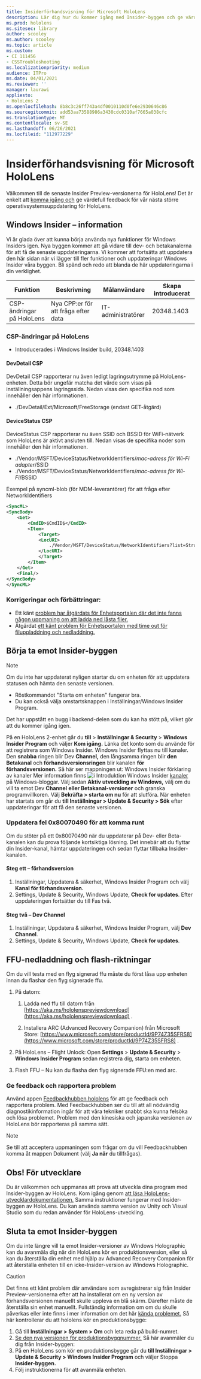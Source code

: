 ```yaml
---
title: Insiderförhandsvisning för Microsoft HoloLens
description: Lär dig hur du kommer igång med Insider-byggen och ge värdefull feedback för vår nästa större uppdatering av operativsystemet för HoloLens.
ms.prod: hololens
ms.sitesec: library
author: scooley
ms.author: scooley
ms.topic: article
ms.custom:
- CI 111456
- CSSTroubleshooting
ms.localizationpriority: medium
audience: ITPro
ms.date: 04/01/2021
ms.reviewer: ''
manager: laurawi
appliesto:
- HoloLens 2
ms.openlocfilehash: 8b8c3c26ff743a4df0010110d0fe6e2930646c86
ms.sourcegitcommit: add53aa73588986a3430cdc0310af7665a038cfc
ms.translationtype: MT
ms.contentlocale: sv-SE
ms.lasthandoff: 06/26/2021
ms.locfileid: "112977229"
---
```

# <a name="insider-preview-for-microsoft-hololens"></a>Insiderförhandsvisning för Microsoft HoloLens

Välkommen till de senaste Insider Preview-versionerna för HoloLens! Det är enkelt att [komma igång och](hololens-insider.md#start-receiving-insider-builds) ge värdefull feedback för vår nästa större operativsystemsuppdatering för HoloLens.

## <a name="windows-insider-release-notes"></a>Windows Insider – information

Vi är glada över att kunna börja använda nya funktioner för Windows Insiders igen. Nya byggen kommer att gå vidare till dev- och betakanalerna för att få de senaste uppdateringarna. Vi kommer att fortsätta att uppdatera den här sidan när vi lägger till fler funktioner och uppdateringar Windows Insider våra byggen. Bli spänd och redo att blanda de här uppdateringarna i din verklighet.

| Funktion                 | Beskrivning                | Målanvändare | Skapa introducerat |
|-------------------------|----------------------------|--------------|------------------|
| CSP-ändringar på HoloLens | Nya CPP:er för att fråga efter data | IT-administratörer    | 20348.1403                 |

### <a name="csp-changes-on-hololens"></a>CSP-ändringar på HoloLens

- Introducerades i Windows Insider build, 20348.1403

#### <a name="devdetail-csp"></a>DevDetail CSP

DevDetail CSP rapporterar nu även ledigt lagringsutrymme på HoloLens-enheten. Detta bör ungefär matcha det värde som visas på inställningsappens lagringssida. Nedan visas den specifika nod som innehåller den här informationen.

- ./DevDetail/Ext/Microsoft/FreeStorage (endast GET-åtgärd)

#### <a name="devicestatus-csp"></a>DeviceStatus CSP

DeviceStatus CSP rapporterar nu även SSID och BSSID för WiFi-nätverk som HoloLens är aktivt ansluten till. Nedan visas de specifika noder som innehåller den här informationen.

- ./Vendor/MSFT/DeviceStatus/NetworkIdentifiers/*mac-adress för Wi-Fi adapter*/SSID
- ./Vendor/MSFT/DeviceStatus/NetworkIdentifiers/*mac-adress för Wi-Fi*/BSSID

Exempel på syncml-blob (för MDM-leverantörer) för att fråga efter NetworkIdentifiers

```xml
<SyncML>
<SyncBody>
    <Get>
        <CmdID>$CmdID$</CmdID>
        <Item>
            <Target>
            <LocURI>
                ./Vendor/MSFT/DeviceStatus/NetworkIdentifiers?list=StructData
            </LocURI>
            </Target>
        </Item>
    </Get>
    <Final/>
</SyncBody>
</SyncML>
```

### <a name="fixes-and-improvements"></a>Korrigeringar och förbättringar:

- Ett känt [problem har åtgärdats för Enhetsportalen där det inte fanns någon uppmaning om att ladda ned låsta filer.](hololens-troubleshooting.md#downloading-locked-files-doesnt-error)
- Åtgärdat [ett känt problem för Enhetsportalen med time out för filuppladdning och nedladdning.](hololens-troubleshooting.md#device-portal-file-uploaddownload-times-out)

## <a name="start-receiving-insider-builds"></a>Börja ta emot Insider-byggen
> [!NOTE]
> Om du inte har uppdaterat nyligen startar du om enheten för att uppdatera statusen och hämta den senaste versionen.
> - Röstkommandot "Starta om enheten" fungerar bra. 
> - Du kan också välja omstartsknappen i Inställningar/Windows Insider Program.
>
> Det har uppstått en bugg i backend-delen som du kan ha stött på, vilket gör att du kommer igång igen.

På en HoloLens 2-enhet går du **till**  >  **Inställningar & Security**  >  **Windows Insider Program** och väljer **Kom igång.** Länka det konto som du använde för att registrera som Windows Insider.
Windows Insider flyttas nu till kanaler. Den **snabba** ringen blir Dev  **Channel,** den långsamma ringen blir **den Betakanal** och **förhandsversionsringen** blir kanalen **för förhandsversionen.** Så här ser mappningen ut: Windows Insider förklaring av kanaler Mer information finns ![ i Introduktion Windows Insider ](images/WindowsInsiderChannels.png) [kanaler](https://blogs.windows.com/windowsexperience/2020/06/15/introducing-windows-insider-channels) på Windows-bloggar.
Välj sedan **Aktiv utveckling av Windows,** välj om du vill ta emot Dev **Channel** **eller Betakanal-versioner** och granska programvillkoren.
Välj **Bekräfta > starta om nu** för att slutföra. När enheten har startats om går du **till Inställningar > Update & Security > Sök** efter uppdateringar för att få den senaste versionen.
### <a name="update-error-0x80070490-work-around"></a>Uppdatera fel 0x80070490 för att komma runt
Om du stöter på ett 0x80070490 när du uppdaterar på Dev- eller Beta-kanalen kan du prova följande kortsiktiga lösning. Det innebär att du flyttar din Insider-kanal, hämtar uppdateringen och sedan flyttar tillbaka Insider-kanalen.
#### <a name="stage-one---release-preview"></a>Steg ett – förhandsversion
1.  Inställningar, Uppdatera & säkerhet, Windows Insider Program och välj **Kanal för förhandsversion.**
2.  Settings, Update & Security, Windows Update, **Check for updates**. Efter uppdateringen fortsätter du till Fas två.
#### <a name="stage-two---dev-channel"></a>Steg två – Dev Channel
1. Inställningar, Uppdatera & säkerhet, Windows Insider Program, välj **Dev Channel**.
2. Settings, Update & Security, Windows Update, **Check for updates**.
## <a name="ffu-download-and-flash-directions"></a>FFU-nedladdning och flash-riktningar
Om du vill testa med en flyg signerad ffu måste du först låsa upp enheten innan du flashar den flyg signerade ffu.
1. På datorn:
    1. Ladda ned ffu till datorn från [https://aka.ms/hololenspreviewdownload](https://aka.ms/hololenspreviewdownload) .
    
    1. Installera ARC (Advanced Recovery Companion) från Microsoft Store: [https://www.microsoft.com/store/productId/9P74Z35SFRS8](https://www.microsoft.com/store/productId/9P74Z35SFRS8) .
    
1. På HoloLens – Flight Unlock: Open **Settings**  >  **Update & Security**  >  **Windows Insider Program** sedan registrera dig, starta om enheten.
1. Flash FFU – Nu kan du flasha den flyg signerade FFU:en med arc.
### <a name="provide-feedback-and-report-issues"></a>Ge feedback och rapportera problem
Använd appen [Feedbackhubben hololens](hololens-feedback.md) för att ge feedback och rapportera problem. Med Feedbackhubben ser du till att all nödvändig diagnostikinformation ingår för att våra tekniker snabbt ska kunna felsöka och lösa problemet.  Problem med den kinesiska och japanska versionen av HoloLens bör rapporteras på samma sätt.
> [!NOTE]
> Se till att acceptera uppmaningen som frågar om du vill Feedbackhubben komma åt mappen Dokument (välj **Ja när** du tillfrågas).
## <a name="note-for-developers"></a>Obs! För utvecklare
Du är välkommen och uppmanas att prova att utveckla dina program med Insider-byggen av HoloLens.  Kom igång genom [att läsa HoloLens-utvecklardokumentationen.](https://developer.microsoft.com/windows/mixed-reality/development) Samma instruktioner fungerar med Insider-byggen av HoloLens.  Du kan använda samma version av Unity och Visual Studio som du redan använder för HoloLens-utveckling.
## <a name="stop-receiving-insider-builds"></a>Sluta ta emot Insider-byggen
Om du inte längre vill ta emot Insider-versioner av Windows Holographic kan du avanmäla [](hololens-recovery.md) dig när din HoloLens kör en produktionsversion, eller så kan du återställa din enhet med hjälp av Advanced Recovery Companion för att återställa enheten till en icke-Insider-version av Windows Holographic.
> [!CAUTION]
> Det finns ett känt problem där användare som avregistrerar sig från Insider Preview-versionerna efter att ha installerat om en ny version av förhandsversionen manuellt skulle uppleva en blå skärm. Därefter måste de återställa sin enhet manuellt. Fullständig information om om du skulle påverkas eller inte finns i mer information om det här [kända problemet.](hololens-troubleshooting.md#blue-screen-after-unenrolling-from-insider-preview-on-a-device-flashed-with-an-insider-build)
Så här kontrollerar du att hololens kör en produktionsbygge:
1. Gå till **Inställningar > System > Om** och leta reda på build-numret.
1. [Se den nya versionen för produktionsbyggnummer.](hololens-release-notes.md)
Så här avanmäler du dig från Insider-byggen:
1. På en HoloLens som kör en produktionsbygge går du **till Inställningar > Update & Security > Windows Insider Program** och väljer Stoppa **Insider-byggen.**
1. Följ instruktionerna för att avanmäla enheten.
